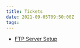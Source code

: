 ```yaml
---
title: Tickets
date: 2021-09-05T09:50:00Z
tags:
---
```


* [FTP Server Setup](20210520124600-ftp-server-setup.md)
